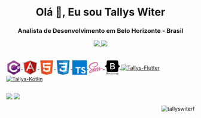 <h1 align="center">Olá 👋, Eu sou Tallys Witer</h1>
<h3 align="center">Analista de Desenvolvimento em Belo Horizonte - Brasil</h3>
 
<div align="center">
  <a href="https://github.com/TallysWiterF">
  <img height="180em" src="https://github-readme-stats.vercel.app/api?username=tallyswiterf&show_icons=true&theme=dracula&include_all_commits=true&count_private=true"/>
<img height="180em" src="https://github-readme-stats.vercel.app/api/top-langs/?username=tallyswiterf&layout-compact&langs_count-16&theme=dracula"/>
</div>
<div style="display: inline_block"><br><br>
  <img align="center" alt="Tallys-Csharp" height="40" width="40" src="https://raw.githubusercontent.com/devicons/devicon/master/icons/csharp/csharp-original.svg">
  <img align="center" alt="Tallys-Angular" height="40" width="40" src="https://raw.githubusercontent.com/devicons/devicon/master/icons/angularjs/angularjs-original.svg">
  <img align="center" alt="Tallys-HTML" height="40" width="40" src="https://raw.githubusercontent.com/devicons/devicon/master/icons/html5/html5-original.svg">
  <img align="center" alt="Tallys-CSS" height="40" width="40" src="https://raw.githubusercontent.com/devicons/devicon/master/icons/css3/css3-original.svg">
  <img align="center" alt="Tallys-TS" height="40" width="40" src="https://raw.githubusercontent.com/devicons/devicon/master/icons/typescript/typescript-original.svg">
  <img align="center" alt="Tallys-SASS" height="40" width="40" src="https://raw.githubusercontent.com/devicons/devicon/master/icons/sass/sass-original.svg" />
  <img align="center" alt="Tallys-Bootstrap" height="40" width="40" src="https://raw.githubusercontent.com/devicons/devicon/master/icons/bootstrap/bootstrap-plain-wordmark.svg"/>
  <img align="center" alt="Tallys-Flutter" height="40" width="40" src="https://www.vectorlogo.zone/logos/flutterio/flutterio-icon.svg"/> 
  <img align="center" alt="Tallys-Kotlin" width="40" height="40" src="https://www.vectorlogo.zone/logos/kotlinlang/kotlinlang-icon.svg"/> 
</div>

##

<div>
  <a href = "mailto:tallyswiter65@gmail.com"><img src="https://img.shields.io/badge/-Gmail-%23333?style=for-the-badge&logo=gmail&logoColor=white" target="_blank"></a>
  <a href="https://www.linkedin.com/in/tallys-witer-860162194/" target="_blank"><img src="https://img.shields.io/badge/-LinkedIn-%230077B5?style=for-the-badge&logo=linkedin&logoColor=white" target="_blank"></a> 
</div>

<p align="right"> <img src="https://komarev.com/ghpvc/?username=tallyswiterf&label=Profile%20views&color=0e75b6&style=flat" alt="tallyswiterf" /> </p>
